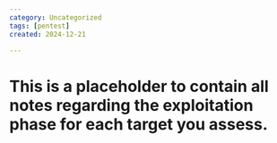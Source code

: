 ```yaml
---
category: Uncategorized
tags: [pentest]
created: 2024-12-21

---
```

# This is a placeholder to contain all notes regarding the exploitation phase for each target you assess.